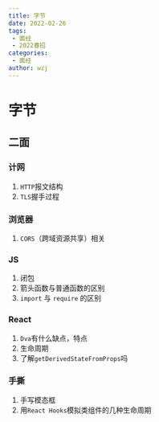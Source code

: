```yaml
---
title: 字节
date: 2022-02-26
tags:
 - 面经
 - 2022春招
categories:
 - 面经
author: wzj
---
```

# 字节
## 二面
### 计网
1. `HTTP`报文结构
2. `TLS`握手过程

### 浏览器
1. `CORS`（跨域资源共享）相关

### JS
1. 闭包
2. 箭头函数与普通函数的区别
3. `import` 与 `require` 的区别

### React
1. `Dva`有什么缺点，特点
2. 生命周期
3. 了解`getDerivedStateFromProps`吗

### 手撕
1. 手写模态框
2. 用`React Hooks`模拟类组件的几种生命周期
